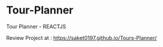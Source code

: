 # Tour-Planner
Tour Planner - REACTJS

Review Project at : https://saket0197.github.io/Tours-Planner/
